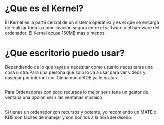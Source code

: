 # ¿Que es el Kernel?
El Kernel es la parte central de un sistema operativo y es el que se encarga de realizar toda la comunicación segura entre el software y el hardware del ordenador.
El Kernel ocupa 150MB más o menos.
# ¿Que escritorio puedo usar?
Dependiendo de lo que vayas a necesitar como usuario necesitaras una cosa u otra.Para una persona que solo lo va a usar para ver videos y navegar por internet con Cinnamon o KDE ya le bastara.
##
Para Ordenadores con poco recursos lo mejor seria tene un gestor de ventana una opcion seria las ventanas mosaico
##
Si tienes un ordenador con recursos y potente, yo recomiendo un MATE o KDE son faciles de manejar y son bonitos a la hora del diseño.
